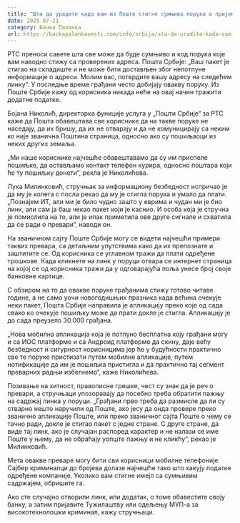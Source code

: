 ```yaml
---
title: "Шта да урадите када вам из Поште стигне сумњива порука о пријему пакета"
date: 2025-07-21
category: Бачка Паланка
url: https://backapalankavesti.com/info/srbija/sta-da-uradite-kada-vam-iz-poste-stigne-sumnjiva-poruka-o-prijemu-paketa/
---
```


РТС преноси савете шта све може да буде сумњиво и код порука које вам наводно стижу са проверених адреса. Пошта Србије: „Ваш пакет је стигао на складиште и не може бити достављен због непотпуне информације о адреси. Молим вас, потврдите вашу адресу на следећем линку“. У последње време грађани често добијају овакву поруку. Из Поште Србије кажу од корисника никада неће на овај начин тражити додатне податке.

Бојана Николић, директорка функције услуга у „Пошти Србије“ за РТС каже да Пошта обавештава све кориснике да на такве поруке не наседају, да их бришу, да их не отварају и да не комуницирају са неким ко није званична Поштина страница, односно ако су пошиљаоци из неких других земаља.

„Ми наше кориснике најчешће обавештавамо да су им приспеле пошиљке, да остављамо контакт телефон курира, односно поштара који ће ту пошиљку донети“, рекла је Николићева.

Лука Милинковић, стручњак за информациону безбедност испричао је да му је колега с посла рекао да му је стигла порука и умало да плати. „Познајем ИТ, али ми је било чудно зашто у еврима и чудан ми је био линк, али сам ја баш чекао пакет који је каснио. И особа која је стручна је помислила на то, али је ипак приметила ове друге сигнале и схватила да се ради о превари“, наводи он.

На званичном сајту Поште Србије могу се видети најчешћи примери таквих превара, са детаљним упутствима како да их препознате и заштитите се. Од корисника се углавном тражи да плати одређене трошкове. Када кликнете на линк у поруци отвара се интернет страница на којој се од корисника тражи да у одговарајућа поља унесе број своје банковне картице.

С обзиром на то да овакве поруке грађанима стижу готово читаве године, а не само уочи новогодишњих празника када већина очекује неки пакет, Пошта Србије направила је апликацију преко које од сада свако ко очекује пошиљку може да прати докле је стигла. Апликацију је до сада преузело 30.000 грађана.

„Нова мобилна апликација која је потпуно бесплатна коју грађани могу и са ИОС платформе и са Андроид платформе да скину, даје већу безбедност и сигурност корисницима јер ће у будућности практично све те поруке пристизати путем мобилне апликације, путем нотификације да им је пошиљка пристигла и да практично тај сегмент преварних радњи избегнемо“, каже Николићева.

Позивање на хитност, правописне грешке, чест су знак да је реч о превари, а стручњаци упозоравају да посебно треба обратити пажњу на садржај линка у поруци. „Грађани прво треба да размисле да ли су стварно нешто наручили од Поште, ако јесу да онда провере преко званично апликације Поште, или преко званичног сајта Поште о чему се тачно ради, докле је стигао пакет с једне стране. С друге стране, да виде тај линк, ако је случајан распоред карактер и не налази се име Поште у њему, да не обраћају уопште пажњу и не кликћу“, рекао је Милинковић.

Мета овакве преваре могу бити сви корисници мобилне телефоније. Сајбер криминалци до бројева долазе најчешће тако што хакују податке одређене компаније. Уколико вам стигне имејл са сумњивим садржајем, обришите га.

Ако сте случајно отворили линк, или додатак, о томе обавестите своју банку, а затим пријавите Тужилаштву или одељењу МУП-а за високотехнолошки криминал, кажу стручњаци.
